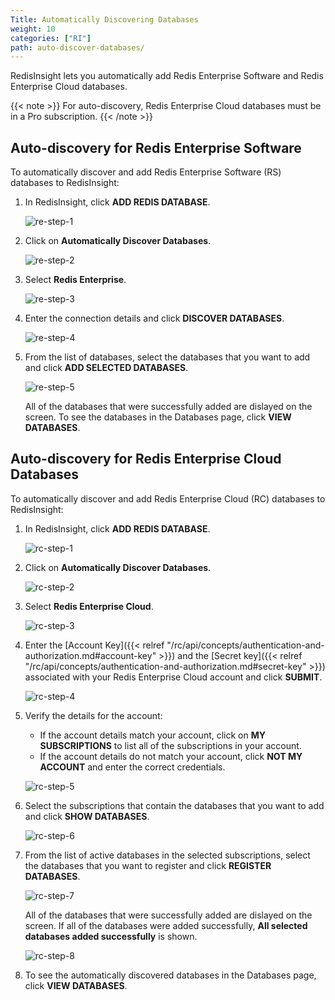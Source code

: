 ```yaml
---
Title: Automatically Discovering Databases
weight: 10
categories: ["RI"]
path: auto-discover-databases/
---
```

RedisInsight lets you automatically add Redis Enterprise Software and Redis Enterprise Cloud databases.

{{< note >}}
For auto-discovery, Redis Enterprise Cloud databases must be in a Pro subscription.
{{< /note >}}

## Auto-discovery for Redis Enterprise Software

To automatically discover and add Redis Enterprise Software (RS) databases to RedisInsight:

1. In RedisInsight, click **ADD REDIS DATABASE**.

    ![re-step-1](/images/ri/re-step-1.png)

1. Click on **Automatically Discover Databases**.

    ![re-step-2](/images/ri/rc-step-2.png)

1. Select **Redis Enterprise**.

    ![re-step-3](/images/ri/rc-step-3.png)

1. Enter the connection details and click **DISCOVER DATABASES**.

    ![re-step-4](/images/ri/re-step-4.png)

1. From the list of databases, select the databases that you want to add and click **ADD SELECTED DATABASES**.

    ![re-step-5](/images/ri/re-step-5.png)

    All of the databases that were successfully added are dislayed on the screen. To see the databases in the Databases page, click **VIEW DATABASES**.

## Auto-discovery for Redis Enterprise Cloud Databases

To automatically discover and add Redis Enterprise Cloud (RC) databases to RedisInsight:

1. In RedisInsight, click **ADD REDIS DATABASE**.

    ![rc-step-1](/images/ri/re-step-1.png)

1. Click on **Automatically Discover Databases**.

    ![rc-step-2](/images/ri/rc-step-2.png)

1. Select **Redis Enterprise Cloud**.

    ![rc-step-3](/images/ri/rc-step-3.png)

1. Enter the [Account Key]({{< relref "/rc/api/concepts/authentication-and-authorization.md#account-key" >}}) and the [Secret key]({{< relref "/rc/api/concepts/authentication-and-authorization.md#secret-key" >}}) associated with your Redis Enterprise Cloud account and click **SUBMIT**.

    ![rc-step-4](/images/ri/rc-step-4.png)

1. Verify the details for the account:
    - If the account details match your account, click on **MY SUBSCRIPTIONS** to list all of the subscriptions in your account.
    - If the account details do not match your account, click **NOT MY ACCOUNT** and enter the correct credentials.

    ![rc-step-5](/images/ri/rc-step-5.png)

1. Select the subscriptions that contain the databases that you want to add and click **SHOW DATABASES**.

    ![rc-step-6](/images/ri/rc-step-6.png)

1. From the list of active databases in the selected subscriptions, select the databases that you want to register and click **REGISTER DATABASES**.

    ![rc-step-7](/images/ri/rc-step-7.png)

    All of the databases that were successfully added are dislayed on the screen. If all of the databases were added successfully, **All selected databases added successfully** is shown.

    ![rc-step-8](/images/ri/rc-step-8.png)

1.  To see the automatically discovered databases in the Databases page, click **VIEW DATABASES**.
